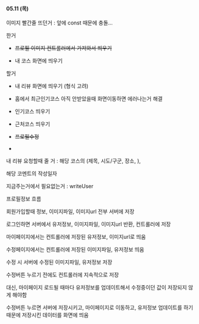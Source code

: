 #### 05.11 (목)

이미지 빨간줄 뜨던거 : 앞에 const 때문에 충돌...

한거

- ~~프로필 이미지 컨트롤러에서 가져와서 띄우기~~

- 내 코스 화면에 띄우기

할거

- 내 리뷰 화면에 띄우기 (형식 고려)

- 홈에서 최근인기코스 아직 안받았을때 화면이동하면 에러나는거 해결

- 인기코스 띄우기

- 근처코스 띄우기

- ~~프로필수정~~

- ~~~~닉네임 validation check ~~~~

내 리뷰 요청할때 줄 거 : 해당 코스의 (제목, 시도/구군, 장소, ),

해당 코멘트의 작성일자

지금주는거에서 필요없는거 : writeUser

프로필정보 흐름

회원가입할때 정보, 이미지파일, 이미지url 전부 서버에 저장

로그인하면 서버에서 유저정보, 이미지파일, 이미지url 반환, 컨트롤러에 저장

마이페이지에서는 컨트롤러에 저장된 유저정보, 이미지url로 띄움

수정페이지에서는 컨트롤러에 저장된 이미지파일, 유저정보 띄움

수정 시 서버에 수정된 이미지파일, 유저정보 저장

수정버튼 누르기 전에도 컨트롤러에 지속적으로 저장

대신, 마이페이지 로드될 때마다 유저정보를 업데이트해서 수정중이던 값이 저장되지 않게 해야함

수정버튼 누르면 서버에 저장시키고, 마이페이지로 이동하고, 유저정보 업데이트를 하기 때문에 저장시킨 데이터를 화면에 띄움


